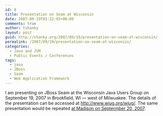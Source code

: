 ```yaml
---
id: 8
title: Presentation on Seam at Wisconsin
date: 2007-09-19T05:22:03+00:00
comments: true
author: tshanky
layout: post
guid: http://shanky.org/2007/09/19/presentation-on-seam-at-wisconsin/
permalink: /2007/09/19/presentation-on-seam-at-wisconsin/
categories:
  - Java and JVM
  - Public Events / Conferences
tags:
  - java
  - JBoss
  - Seam
  - Web Application Framework
---
```

I am presenting on JBoss Seam at the Wisconsin Java Users Group on September 19, 2007 in Brookfield, WI &#8212; west of Milwuakee. The details of the presentation can be accessed at <a title="Wisconsin Java Users Group" href="http://www.wjug.org/wjug/" target="_blank">http://www.wjug.org/wjug/</a>. The same presentation would be repeated <a title="Madison Java User Group" href="http://www.wjug.org/madjug/" target="_blank">at Madison on Septermber 20, 2007</a>.